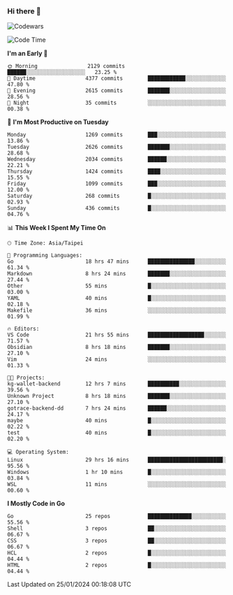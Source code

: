 ### Hi there 👋

![Codewars](https://www.codewars.com/users/omegaatt36/badges/small)

<!--START_SECTION:waka-->
![Code Time](http://img.shields.io/badge/Code%20Time-2%2C122%20hrs%2036%20mins-blue)

**I'm an Early 🐤** 

```text
🌞 Morning                2129 commits        ██████░░░░░░░░░░░░░░░░░░░   23.25 % 
🌆 Daytime                4377 commits        ████████████░░░░░░░░░░░░░   47.80 % 
🌃 Evening                2615 commits        ███████░░░░░░░░░░░░░░░░░░   28.56 % 
🌙 Night                  35 commits          ░░░░░░░░░░░░░░░░░░░░░░░░░   00.38 % 
```
📅 **I'm Most Productive on Tuesday** 

```text
Monday                   1269 commits        ███░░░░░░░░░░░░░░░░░░░░░░   13.86 % 
Tuesday                  2626 commits        ███████░░░░░░░░░░░░░░░░░░   28.68 % 
Wednesday                2034 commits        ██████░░░░░░░░░░░░░░░░░░░   22.21 % 
Thursday                 1424 commits        ████░░░░░░░░░░░░░░░░░░░░░   15.55 % 
Friday                   1099 commits        ███░░░░░░░░░░░░░░░░░░░░░░   12.00 % 
Saturday                 268 commits         █░░░░░░░░░░░░░░░░░░░░░░░░   02.93 % 
Sunday                   436 commits         █░░░░░░░░░░░░░░░░░░░░░░░░   04.76 % 
```


📊 **This Week I Spent My Time On** 

```text
🕑︎ Time Zone: Asia/Taipei

💬 Programming Languages: 
Go                       18 hrs 47 mins      ███████████████░░░░░░░░░░   61.34 % 
Markdown                 8 hrs 24 mins       ███████░░░░░░░░░░░░░░░░░░   27.44 % 
Other                    55 mins             █░░░░░░░░░░░░░░░░░░░░░░░░   03.00 % 
YAML                     40 mins             █░░░░░░░░░░░░░░░░░░░░░░░░   02.18 % 
Makefile                 36 mins             ░░░░░░░░░░░░░░░░░░░░░░░░░   01.99 % 

🔥 Editors: 
VS Code                  21 hrs 55 mins      ██████████████████░░░░░░░   71.57 % 
Obsidian                 8 hrs 18 mins       ███████░░░░░░░░░░░░░░░░░░   27.10 % 
Vim                      24 mins             ░░░░░░░░░░░░░░░░░░░░░░░░░   01.33 % 

🐱‍💻 Projects: 
kg-wallet-backend        12 hrs 7 mins       ██████████░░░░░░░░░░░░░░░   39.56 % 
Unknown Project          8 hrs 18 mins       ███████░░░░░░░░░░░░░░░░░░   27.10 % 
gotrace-backend-dd       7 hrs 24 mins       ██████░░░░░░░░░░░░░░░░░░░   24.17 % 
maybe                    40 mins             █░░░░░░░░░░░░░░░░░░░░░░░░   02.22 % 
test                     40 mins             █░░░░░░░░░░░░░░░░░░░░░░░░   02.20 % 

💻 Operating System: 
Linux                    29 hrs 16 mins      ████████████████████████░   95.56 % 
Windows                  1 hr 10 mins        █░░░░░░░░░░░░░░░░░░░░░░░░   03.84 % 
WSL                      11 mins             ░░░░░░░░░░░░░░░░░░░░░░░░░   00.60 % 
```

**I Mostly Code in Go** 

```text
Go                       25 repos            ██████████████░░░░░░░░░░░   55.56 % 
Shell                    3 repos             ██░░░░░░░░░░░░░░░░░░░░░░░   06.67 % 
CSS                      3 repos             ██░░░░░░░░░░░░░░░░░░░░░░░   06.67 % 
HCL                      2 repos             █░░░░░░░░░░░░░░░░░░░░░░░░   04.44 % 
HTML                     2 repos             █░░░░░░░░░░░░░░░░░░░░░░░░   04.44 % 
```




 Last Updated on 25/01/2024 00:18:08 UTC
<!--END_SECTION:waka-->

<!--
**omegaatt36/omegaatt36** is a ✨ _special_ ✨ repository because its `README.md` (this file) appears on your GitHub profile.

Here are some ideas to get you started:

- 🔭 I’m currently working on ...
- 🌱 I’m currently learning ...
- 👯 I’m looking to collaborate on ...
- 🤔 I’m looking for help with ...
- 💬 Ask me about ...
- 📫 How to reach me: ...
- 😄 Pronouns: ...
- ⚡ Fun fact: ...
-->
